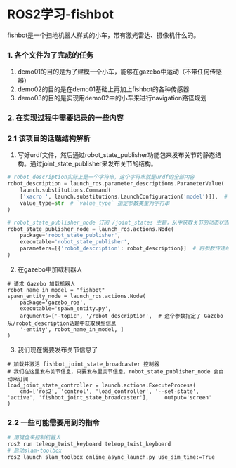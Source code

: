 # ROS2学习-fishbot

fishbot是一个扫地机器人样式的小车，带有激光雷达、摄像机什么的。

### 1. **各个文件为了完成的任务**

1. demo01的目的是为了建模一个小车，能够在gazebo中运动（不带任何传感器）
1. demo02的目的是在demo01基础上再加上fishbot的各种传感器
1. demo03的目的是实现用demo02中的小车来进行navigation路径规划

### 2. 在实现过程中需要记录的一些内容

### 2.1 该项目的话题结构解析

1. 写好urdf文件，然后通过robot_state_publisher功能包来发布关节的静态结构。通过joint_state_publisher来发布关节的结构。

```python
# robot_description实际上是一个字符串，这个字符串就是urdf的全部内容
robot_description = launch_ros.parameter_descriptions.ParameterValue(
    launch.substitutions.Command(
    ['xacro ', launch.substitutions.LaunchConfiguration('model')]),  # Command类在运行时执行命令行命令
    value_type=str  # `value_type` 指定参数类型为字符串
)

# robot_state_publisher_node 订阅 /joint_states 主题，从中获取关节的动态状态（如位置、速度），然后将这些关节状态信息转化为机器人的姿态（坐标变换）。这些坐标信息以 TF 坐标系的形式发布在 ROS 网络中。
robot_state_publisher_node = launch_ros.actions.Node(
    package='robot_state_publisher',
    executable='robot_state_publisher',
    parameters=[{'robot_description': robot_description}]  # 将参数传递给节点 `robot_description`
)
```

2. 在gazebo中加载机器人

```
# 请求 Gazebo 加载机器人
robot_name_in_model = "fishbot"
spawn_entity_node = launch_ros.actions.Node(
    package='gazebo_ros',
    executable='spawn_entity.py',
    arguments=['-topic', '/robot_description',  # 这个参数指定了 Gazebo 从/robot_description话题中获取模型信息
	'-entity', robot_name_in_model, ]
)
```


3. 我们现在需要发布关节信息了

```
# 加载并激活 fishbot_joint_state_broadcaster 控制器
# 我们在这里发布关节信息，只要发布里关节信息，robot_state_publisher_node 会自动来订阅
load_joint_state_controller = launch.actions.ExecuteProcess(
    cmd=['ros2', 'control', 'load_controller', '--set-state', 'active', 'fishbot_joint_state_broadcaster'], 	output='screen'
)
```



### 2.2 一些可能需要用到的指令

```bash
# 用键盘来控制机器人
ros2 run teleop_twist_keyboard teleop_twist_keyboard
# 启动slam-toolbox
ros2 launch slam_toolbox online_async_launch.py use_sim_time:=True
```
